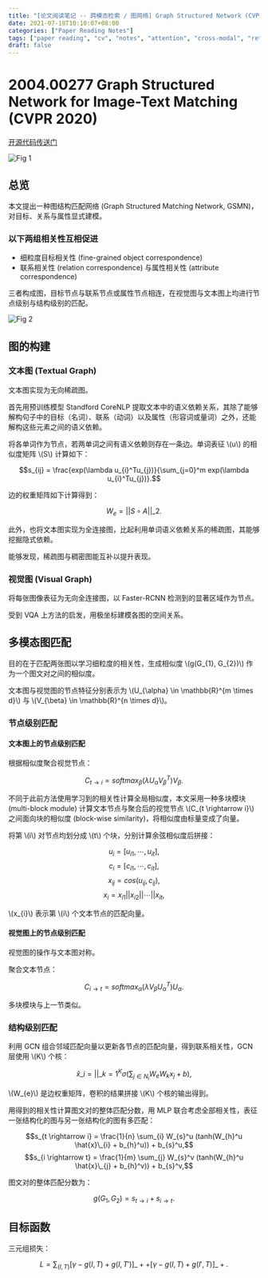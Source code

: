 ```yaml
---
title: "[论文阅读笔记 -- 跨模态检索 / 图网络] Graph Structured Network (CVPR 2020)"
date: 2021-07-18T10:10:07+08:00
categories: ["Paper Reading Notes"]
tags: ["paper reading", "cv", "notes", "attention", "cross-modal", "retrieval", "graph", "GCN"]
draft: false
---
```


# 2004.00277 Graph Structured Network for Image-Text Matching (CVPR 2020)

[开源代码传送门](https://github.com/CrossmodalGroup/GSMN)

![Fig 1](/images/2021/PRN52/1.png)

## 总览

本文提出一种图结构匹配网络 (Graph Structured Matching Network, GSMN)，对目标、关系与属性显式建模。  

### 以下两组相关性互相促进

+ 细粒度目标相关性 (fine-grained object correspondence)
+ 联系相关性 (relation correspondence) 与属性相关性 (attribute correspondence)

三者构成图，目标节点与联系节点或属性节点相连，在视觉图与文本图上均进行节点级别与结构级别的匹配。  

![Fig 2](/images/2021/PRN52/2.png)

## 图的构建

### 文本图 (Textual Graph)

文本图实现为无向稀疏图。  

首先用预训练模型 Standford CoreNLP 提取文本中的语义依赖关系，其除了能够解构句子中的目标（名词）、联系（动词）以及属性（形容词或量词）之外，还能解构这些元素之间的语义依赖。  

将各单词作为节点，若两单词之间有语义依赖则存在一条边。单词表征 \\(u\\) 的相似度矩阵 \\(S\\) 计算如下：  

$$s_{ij} = \frac{exp(\lambda u_{i}^Tu_{j})}{\sum_{j=0}^m exp(\lambda u_{i}^Tu_{j})}.$$  

边的权重矩阵如下计算得到：  

$$W_{e} = ||S \circ A||\_{2}.$$

此外，也将文本图实现为全连接图，比起利用单词语义依赖关系的稀疏图，其能够挖掘隐式依赖。  

能够发现，稀疏图与稠密图能互补以提升表现。  

### 视觉图 (Visual Graph)

将每张图像表征为无向全连接图，以 Faster-RCNN 检测到的显著区域作为节点。  

受到 VQA 上方法的启发，用极坐标建模各图的空间关系。  

## 多模态图匹配

目的在于匹配两张图以学习细粒度的相关性，生成相似度 \\(g(G_{1}, G_{2})\\) 作为一个图文对之间的相似度。  

文本图与视觉图的节点特征分别表示为 \\(U_{\alpha} \in \mathbb{R}^{m \times d}\\) 与 \\(V_{\beta} \in \mathbb{R}^{n \times d}\\)。  

### 节点级别匹配

#### 文本图上的节点级别匹配

根据相似度聚合视觉节点：  

$$C_{t \rightarrow i} = softmax_{\beta}(\lambda U_{\alpha}V_{\beta}^T)V_{\beta}.$$  

不同于此前方法使用学习到的相关性计算全局相似度，本文采用一种多块模块 (multi-block module) 计算文本节点与聚合后的视觉节点 \\(C_{t \rightarrow i}\\) 之间面向块的相似度 (block-wise similarity)，将相似度由标量变成了向量。  

将第 \\(i\\) 对节点均划分成 \\(t\\) 个块，分别计算余弦相似度后拼接：  

$$u_{i} = [u_{i1}, \cdots, u_{it}],$$
$$c_{i} = [c_{i1}, \cdots, c_{it}],$$
$$x_{ij} = cos(u_{ij}, c_{ij}),$$
$$x_{i} = x_{i1} || x_{i2} || \cdots || x_{it},$$  

\\(x_{i}\\) 表示第 \\(i\\) 个文本节点的匹配向量。

#### 视觉图上的节点级别匹配

视觉图的操作与文本图对称。  

聚合文本节点：  

$$C_{i \rightarrow t} = softmax_{\alpha}(\lambda V_{\beta}U_{\alpha}^T)U_{\alpha}.$$  

多块模块与上一节类似。  

### 结构级别匹配

利用 GCN 组合邻域匹配向量以更新各节点的匹配向量，得到联系相关性，GCN 层使用 \\(K\\) 个核：  

$$\hat{x}\_{i} = ||\_{k=1}^K \sigma (\sum_{j \in N_{i}} W_{e}W_{k}x_{j} + b),$$  

\\(W_{e}\\) 是边权重矩阵，卷积的结果拼接 \\(K\\) 个核的输出得到。  

用得到的相关性计算图文对的整体匹配分数，用 MLP 联合考虑全部相关性，表征一张结构化的图与另一张结构化的图有多匹配：  

$$s_{t \rightarrow i} = \frac{1}{n} \sum_{i} W_{s}^u (tanh(W_{h}^u \hat{x}\_{i} + b_{h}^u)) + b_{s}^u,$$
$$s_{i \rightarrow t} = \frac{1}{m} \sum_{j} W_{s}^v (tanh(W_{h}^u \hat{x}\_{j} + b_{h}^v)) + b_{s}^v,$$

图文对的整体匹配分数为：  

$$g(G_{1}, G_{2}) = s_{t \rightarrow i} + s_{i \rightarrow t}.$$  

## 目标函数

三元组损失：  

$$L = \sum_{(I, T)} [\gamma - g(I, T) + g(I, T')]\_{+} + [\gamma - g(I, T) + g(I', T)]\_{+}.$$  
